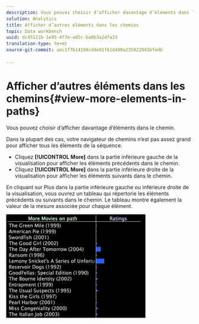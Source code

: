 ```yaml
---
description: Vous pouvez choisir d’afficher davantage d’éléments dans le chemin.
solution: Analytics
title: Afficher d’autres éléments dans les chemins
topic: Data workbench
uuid: dc45121b-1e95-4f7e-a85c-ba8b3a24fa33
translation-type: tm+mt
source-git-commit: aec1f7b14198cdde91f61d490a235022943bfedb

---
```



# Afficher d’autres éléments dans les chemins{#view-more-elements-in-paths}

Vous pouvez choisir d’afficher davantage d’éléments dans le chemin.

Dans la plupart des cas, votre navigateur de chemins n’est pas assez grand pour afficher tous les éléments de la séquence.

* Cliquez **[!UICONTROL More]** dans la partie inférieure gauche de la visualisation pour afficher les éléments précédents dans le chemin.
* Cliquez **[!UICONTROL More]** dans la partie inférieure droite de la visualisation pour afficher les éléments suivants dans le chemin.

En cliquant sur Plus dans la partie inférieure gauche ou inférieure droite de la visualisation, vous ouvrez un tableau qui répertorie les éléments précédents ou suivants dans le chemin. Le tableau montre également la valeur de la mesure associée pour chaque élément.

![](assets/vis_PathBrowser_MoreMoviesOnPath.png)

